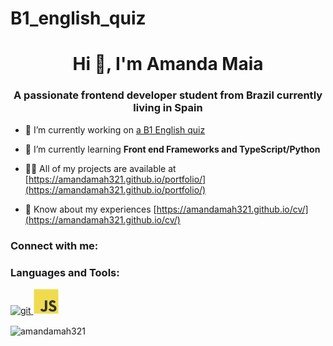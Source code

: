 # B1_english_quiz

<h1 align="center">Hi 👋, I'm Amanda Maia</h1>
<h3 align="center">A passionate frontend developer student from Brazil currently living in Spain</h3>

- 🔭 I’m currently working on [a B1 English quiz](https://amandamah321.github.io/B1-_english_quiz/)

- 🌱 I’m currently learning **Front end Frameworks and TypeScript/Python**

- 👨‍💻 All of my projects are available at [https://amandamah321.github.io/portfolio/](https://amandamah321.github.io/portfolio/)

- 📄 Know about my experiences [https://amandamah321.github.io/cv/](https://amandamah321.github.io/cv/)

<h3 align="left">Connect with me:</h3>
<p align="left">
</p>

<h3 align="left">Languages and Tools:</h3>
<p align="left"> <a href="https://git-scm.com/" target="_blank" rel="noreferrer"> <img src="https://www.vectorlogo.zone/logos/git-scm/git-scm-icon.svg" alt="git" width="40" height="40"/> </a> <a href="https://developer.mozilla.org/en-US/docs/Web/JavaScript" target="_blank" rel="noreferrer"> <img src="https://raw.githubusercontent.com/devicons/devicon/master/icons/javascript/javascript-original.svg" alt="javascript" width="40" height="40"/> </a> </p>

<p><img align="center" src="https://github-readme-stats.vercel.app/api/top-langs?username=amandamah321&show_icons=true&locale=en&layout=compact" alt="amandamah321" /></p>

